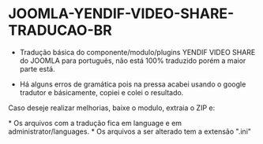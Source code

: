 # JOOMLA-YENDIF-VIDEO-SHARE-TRADUCAO-BR

* Tradução básica do componente/modulo/plugins YENDIF VIDEO SHARE do JOOMLA para português, não está 100% traduzido porém a maior parte está.

* Há alguns erros de gramática pois na pressa acabei usando o google tradutor e básicamente, copiei e colei o resultado.

<p> Caso deseje realizar melhorias, baixe o modulo, extraia o ZIP e:</p>
* Os arquivos com a tradução fica em language e em administrator/languages.
* Os arquivos a ser alterado tem a extensão ".ini"

